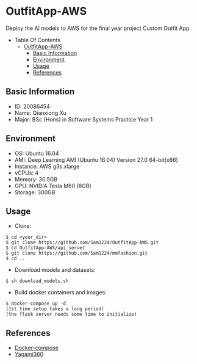 # OutfitApp-AWS
Deploy the AI models to AWS for the final year project Custom Outfit App.

- Table Of Contents
  - [OutfitApp-AWS](#outfitapp-aws)
    * [Basic Information](#basic-information)
    * [Environment](#environment)
    * [Usage](#usage)
    * [References](#references)

## Basic Information
- ID: 20086454
- Name: Qianxiong Xu
- Major: BSc (Hons) in Software Systems Practice Year 1

## Environment
- OS: Ubuntu 16.04
- AMI: Deep Learning AMI (Ubuntu 16.04) Version 27.0 64-bit(x86)
- Instance: AWS g3s.xlarge
- vCPUs: 4
- Memory: 30.5GB
- GPU: NVIDIA Tesla M60 (8GB)
- Storage: 300GB

## Usage
- Clone:
```
$ cd <your_dir>
$ git clone https://github.com/Sam1224/OutfitApp-AWS.git
$ cd OutfitApp-AWS/api_server
$ git clone https://github.com/Sam1224/mmfashion.git
$ cd ..
```
- Download models and datasets:
```
$ sh download_models.sh
```
- Build docker containers and images:
```
$ docker-compose up -d
(1st time setup takes a long period)
(the flask server needs some time to initialize)
```

## References
- [Docker-compose](http://www.runoob.com/docker/docker-compose.html)
- [Yagami360](https://github.com/Yagami360/virtual-try-on_webapi_flask)